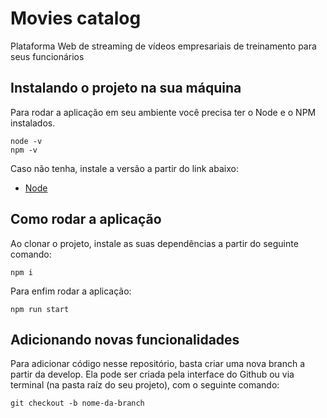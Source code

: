 # Movies catalog
Plataforma Web de streaming de vídeos empresariais de treinamento para seus funcionários

## Instalando o projeto na sua máquina
Para rodar a aplicação em seu ambiente você precisa ter o Node e o NPM instalados.

```
node -v
npm -v
```

Caso não tenha, instale a versão a partir do link abaixo:
* [Node](https://nodejs.org/en)


## Como rodar a aplicação
Ao clonar o projeto, instale as suas dependências a partir do seguinte comando:
```
npm i
```
Para enfim rodar a aplicação:
```
npm run start
```

## Adicionando novas funcionalidades
Para adicionar código nesse repositório, basta criar uma nova branch a partir da develop. Ela pode ser criada pela interface do Github ou via terminal (na pasta raíz do seu projeto), com o seguinte comando:
```
git checkout -b nome-da-branch
```


